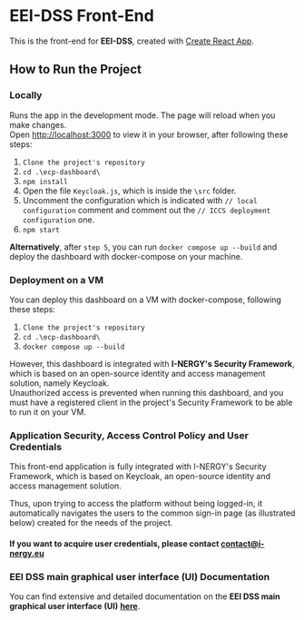 # EEI-DSS Front-End

This is the front-end for **EEI-DSS**, created with [Create React App](https://github.com/facebook/create-react-app).

## How to Run the Project

### Locally

Runs the app in the development mode. The page will reload when you make changes.\
Open [http://localhost:3000](http://localhost:3000) to view it in your browser, after following these steps:

1. `Clone the project's repository`
2. `cd .\ecp-dashboard\`
3. `npm install`
4. Open the file `Keycloak.js`, which is inside the `\src` folder.
5. Uncomment the configuration which is indicated with `// local configuration` comment and comment out
   the `// ICCS deployment configuration` one.
6. `npm start`

**Alternatively**, after `step 5`, you can run `docker compose up --build` and deploy the dashboard with docker-compose
on your machine.

### Deployment on a VM

You can deploy this dashboard on a VM with docker-compose, following these steps:

1. `Clone the project's repository`
2. `cd .\ecp-dashboard\`
3. `docker compose up --build`

However, this dashboard is integrated with **I-NERGY's Security Framework**, which is based on an open-source identity
and access management solution, namely Keycloak.\
Unauthorized access is prevented when running this dashboard, and you must have a registered client in the project's
Security Framework to be able to run it on your VM.

### Application Security, Access Control Policy and User Credentials
This front-end application is fully integrated with I-NERGY's Security Framework, which is based on Keycloak, an open-source identity and access management solution. 

Thus, upon trying to access the platform without being logged-in, it automatically navigates the users to the common sign-in page (as illustrated below) created for the needs of the project.

#### If you want to acquire user credentials, please contact [contact@i-nergy.eu](mailto:contact@i-nergy.eu)

### EEI DSS main graphical user interface (UI) Documentation
You can find extensive and detailed documentation on the **EEI DSS main graphical user interface (UI)** [**here**](https://gitlab.epu.ntua.gr/i-nergy/ecp_dashboard/-/wikis/EEI-DSS-main-graphical-user-interface-(UI)-Documentation).
